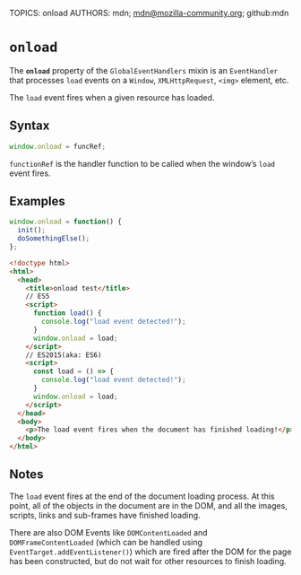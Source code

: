 TOPICS: onload
AUTHORS: mdn; mdn@mozilla-community.org; github:mdn

# `onload`

The **`onload`** property of the `GlobalEventHandlers` mixin is an `EventHandler` that processes
`load` events on a `Window`, `XMLHttpRequest`, `<img>` element, etc.

The `load` event fires when a given resource has loaded.

## Syntax

```javascript
window.onload = funcRef;
```

`functionRef` is the handler function to be called when the window’s `load` event fires.

## Examples

```javascript
window.onload = function() {
  init();
  doSomethingElse();
};
```

```html
<!doctype html>
<html>
  <head>
    <title>onload test</title>
    // ES5
    <script>
      function load() {
        console.log("load event detected!");
      }
      window.onload = load;
    </script>
    // ES2015(aka: ES6)
    <script>
      const load = () => {
        console.log("load event detected!");
      }
      window.onload = load;
    </script>
  </head>
  <body>
    <p>The load event fires when the document has finished loading!</p>
  </body>
</html>
```

## Notes

The `load` event fires at the end of the document loading process. At this point, all of the objects
in the document are in the DOM, and all the images, scripts, links and sub-frames have finished loading.

There are also DOM Events like `DOMContentLoaded` and `DOMFrameContentLoaded` (which can be handled
using `EventTarget.addEventListener()`) which are fired after the DOM for the page has been constructed,
but do not wait for other resources to finish loading.
